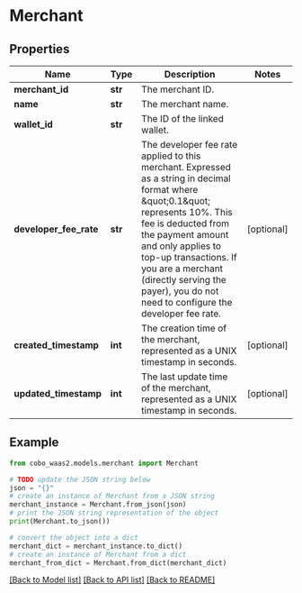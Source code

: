 # Merchant


## Properties

Name | Type | Description | Notes
------------ | ------------- | ------------- | -------------
**merchant_id** | **str** | The merchant ID. | 
**name** | **str** | The merchant name. | 
**wallet_id** | **str** | The ID of the linked wallet. | 
**developer_fee_rate** | **str** | The developer fee rate applied to this merchant. Expressed as a string in decimal format where \&quot;0.1\&quot; represents 10%. This fee is deducted from the payment amount and only applies to top-up transactions. If you are a merchant (directly serving the payer), you do not need to configure the developer fee rate. | [optional] 
**created_timestamp** | **int** | The creation time of the merchant, represented as a UNIX timestamp in seconds. | [optional] 
**updated_timestamp** | **int** | The last update time of the merchant, represented as a UNIX timestamp in seconds. | [optional] 

## Example

```python
from cobo_waas2.models.merchant import Merchant

# TODO update the JSON string below
json = "{}"
# create an instance of Merchant from a JSON string
merchant_instance = Merchant.from_json(json)
# print the JSON string representation of the object
print(Merchant.to_json())

# convert the object into a dict
merchant_dict = merchant_instance.to_dict()
# create an instance of Merchant from a dict
merchant_from_dict = Merchant.from_dict(merchant_dict)
```
[[Back to Model list]](../README.md#documentation-for-models) [[Back to API list]](../README.md#documentation-for-api-endpoints) [[Back to README]](../README.md)


